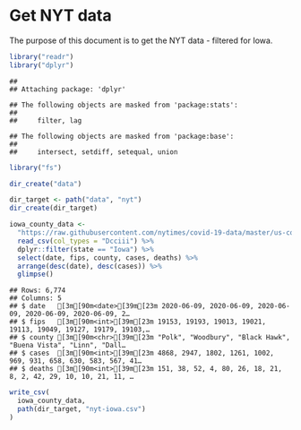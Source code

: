 Get NYT data
================

The purpose of this document is to get the NYT data - filtered for Iowa.

``` r
library("readr")
library("dplyr")
```

    ## 
    ## Attaching package: 'dplyr'

    ## The following objects are masked from 'package:stats':
    ## 
    ##     filter, lag

    ## The following objects are masked from 'package:base':
    ## 
    ##     intersect, setdiff, setequal, union

``` r
library("fs")
```

``` r
dir_create("data")

dir_target <- path("data", "nyt")
dir_create(dir_target)
```

``` r
iowa_county_data <- 
  "https://raw.githubusercontent.com/nytimes/covid-19-data/master/us-counties.csv" %>%
  read_csv(col_types = "Dcciii") %>%
  dplyr::filter(state == "Iowa") %>%
  select(date, fips, county, cases, deaths) %>%
  arrange(desc(date), desc(cases)) %>%
  glimpse()
```

    ## Rows: 6,774
    ## Columns: 5
    ## $ date   [3m[90m<date>[39m[23m 2020-06-09, 2020-06-09, 2020-06-09, 2020-06-09, 2020-06-09, 2…
    ## $ fips   [3m[90m<int>[39m[23m 19153, 19193, 19013, 19021, 19113, 19049, 19127, 19179, 19103,…
    ## $ county [3m[90m<chr>[39m[23m "Polk", "Woodbury", "Black Hawk", "Buena Vista", "Linn", "Dall…
    ## $ cases  [3m[90m<int>[39m[23m 4868, 2947, 1802, 1261, 1002, 969, 931, 658, 630, 583, 567, 41…
    ## $ deaths [3m[90m<int>[39m[23m 151, 38, 52, 4, 80, 26, 18, 21, 8, 2, 42, 29, 10, 10, 21, 11, …

``` r
write_csv(
  iowa_county_data,
  path(dir_target, "nyt-iowa.csv")
)
```
